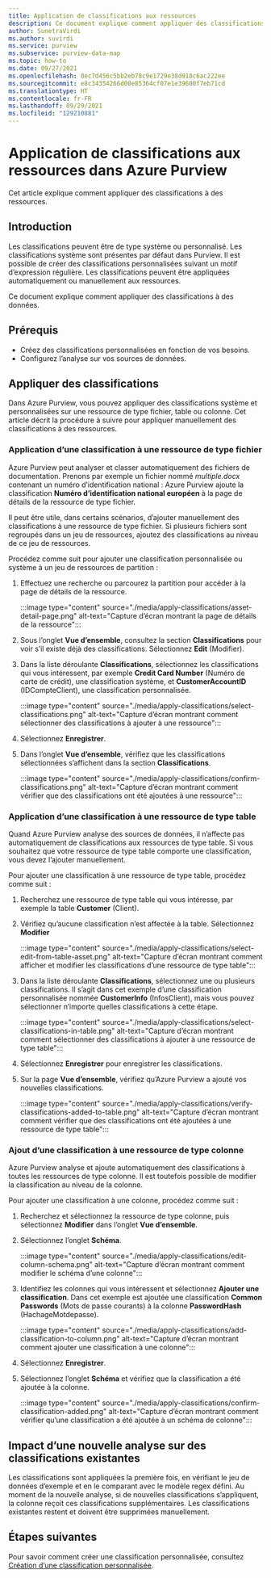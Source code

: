 ```yaml
---
title: Application de classifications aux ressources
description: Ce document explique comment appliquer des classifications à des ressources.
author: SunetraVirdi
ms.author: suvirdi
ms.service: purview
ms.subservice: purview-data-map
ms.topic: how-to
ms.date: 09/27/2021
ms.openlocfilehash: 8ec7d456c5bb2eb78c9e1729e38d918c6ac222ee
ms.sourcegitcommit: e8c34354266d00e85364cf07e1e39600f7eb71cd
ms.translationtype: HT
ms.contentlocale: fr-FR
ms.lasthandoff: 09/29/2021
ms.locfileid: "129210881"
---
```

# <a name="apply-classifications-on-assets-in-azure-purview"></a>Application de classifications aux ressources dans Azure Purview

Cet article explique comment appliquer des classifications à des ressources.

## <a name="introduction"></a>Introduction

Les classifications peuvent être de type système ou personnalisé. Les classifications système sont présentes par défaut dans Purview. Il est possible de créer des classifications personnalisées suivant un motif d’expression régulière. Les classifications peuvent être appliquées automatiquement ou manuellement aux ressources.

Ce document explique comment appliquer des classifications à des données.

## <a name="prerequisites"></a>Prérequis

- Créez des classifications personnalisées en fonction de vos besoins.
- Configurez l’analyse sur vos sources de données.

## <a name="apply-classifications"></a>Appliquer des classifications
Dans Azure Purview, vous pouvez appliquer des classifications système et personnalisées sur une ressource de type fichier, table ou colonne. Cet article décrit la procédure à suivre pour appliquer manuellement des classifications à des ressources.

### <a name="apply-classification-to-a-file-asset"></a>Application d’une classification à une ressource de type fichier
Azure Purview peut analyser et classer automatiquement des fichiers de documentation. Prenons par exemple un fichier nommé *multiple.docx* contenant un numéro d’identification national : Azure Purview ajoute la classification **Numéro d’identification national européen** à la page de détails de la ressource de type fichier.

Il peut être utile, dans certains scénarios, d’ajouter manuellement des classifications à une ressource de type fichier. Si plusieurs fichiers sont regroupés dans un jeu de ressources, ajoutez des classifications au niveau de ce jeu de ressources.

Procédez comme suit pour ajouter une classification personnalisée ou système à un jeu de ressources de partition :

1. Effectuez une recherche ou parcourez la partition pour accéder à la page de détails de la ressource.

    :::image type="content" source="./media/apply-classifications/asset-detail-page.png" alt-text="Capture d’écran montrant la page de détails de la ressource":::

1. Sous l’onglet **Vue d’ensemble**, consultez la section **Classifications** pour voir s’il existe déjà des classifications. Sélectionnez **Edit** (Modifier).

1. Dans la liste déroulante **Classifications**, sélectionnez les classifications qui vous intéressent, par exemple **Credit Card Number** (Numéro de carte de crédit), une classification système, et **CustomerAccountID** (IDCompteClient), une classification personnalisée.

    :::image type="content" source="./media/apply-classifications/select-classifications.png" alt-text="Capture d’écran montrant comment sélectionner des classifications à ajouter à une ressource":::

1. Sélectionnez **Enregistrer**.

1. Dans l’onglet **Vue d’ensemble**, vérifiez que les classifications sélectionnées s’affichent dans la section **Classifications**.

    :::image type="content" source="./media/apply-classifications/confirm-classifications.png" alt-text="Capture d’écran montrant comment vérifier que des classifications ont été ajoutées à une ressource":::

### <a name="apply-classification-to-a-table-asset"></a>Application d’une classification à une ressource de type table

Quand Azure Purview analyse des sources de données, il n’affecte pas automatiquement de classifications aux ressources de type table. Si vous souhaitez que votre ressource de type table comporte une classification, vous devez l’ajouter manuellement.

Pour ajouter une classification à une ressource de type table, procédez comme suit :

1. Recherchez une ressource de type table qui vous intéresse, par exemple la table **Customer** (Client).

1. Vérifiez qu’aucune classification n’est affectée à la table. Sélectionnez **Modifier**

    :::image type="content" source="./media/apply-classifications/select-edit-from-table-asset.png" alt-text="Capture d’écran montrant comment afficher et modifier les classifications d’une ressource de type table":::

1. Dans la liste déroulante **Classifications**, sélectionnez une ou plusieurs classifications. Il s’agit dans cet exemple d’une classification personnalisée nommée **CustomerInfo** (InfosClient), mais vous pouvez sélectionner n’importe quelles classifications à cette étape.

    :::image type="content" source="./media/apply-classifications/select-classifications-in-table.png" alt-text="Capture d’écran montrant comment sélectionner des classifications à ajouter à une ressource de type table":::

1. Sélectionnez **Enregistrer** pour enregistrer les classifications.

1. Sur la page **Vue d’ensemble**, vérifiez qu’Azure Purview a ajouté vos nouvelles classifications.

    :::image type="content" source="./media/apply-classifications/verify-classifications-added-to-table.png" alt-text="Capture d’écran montrant comment vérifier que des classifications ont été ajoutées à une ressource de type table":::

### <a name="add-classification-to-a-column-asset"></a>Ajout d’une classification à une ressource de type colonne

Azure Purview analyse et ajoute automatiquement des classifications à toutes les ressources de type colonne. Il est toutefois possible de modifier la classification au niveau de la colonne.

Pour ajouter une classification à une colonne, procédez comme suit :

1. Recherchez et sélectionnez la ressource de type colonne, puis sélectionnez **Modifier** dans l’onglet **Vue d’ensemble**.

1. Sélectionnez l’onglet **Schéma**.

    :::image type="content" source="./media/apply-classifications/edit-column-schema.png" alt-text="Capture d’écran montrant comment modifier le schéma d’une colonne":::

1. Identifiez les colonnes qui vous intéressent et sélectionnez **Ajouter une classification**. Dans cet exemple est ajoutée une classification **Common Passwords** (Mots de passe courants) à la colonne **PasswordHash** (HachageMotdepasse).

    :::image type="content" source="./media/apply-classifications/add-classification-to-column.png" alt-text="Capture d’écran montrant comment ajouter une classification à une colonne":::

1. Sélectionnez **Enregistrer**.

1. Sélectionnez l’onglet **Schéma** et vérifiez que la classification a été ajoutée à la colonne.

    :::image type="content" source="./media/apply-classifications/confirm-classification-added.png" alt-text="Capture d’écran montrant comment vérifier qu’une classification a été ajoutée à un schéma de colonne":::

## <a name="impact-of-rescanning-on-existing-classifications"></a>Impact d’une nouvelle analyse sur des classifications existantes

Les classifications sont appliquées la première fois, en vérifiant le jeu de données d’exemple et en le comparant avec le modèle regex défini. Au moment de la nouvelle analyse, si de nouvelles classifications s’appliquent, la colonne reçoit ces classifications supplémentaires. Les classifications existantes restent et doivent être supprimées manuellement.

## <a name="next-steps"></a>Étapes suivantes
Pour savoir comment créer une classification personnalisée, consultez [Création d’une classification personnalisée](create-a-custom-classification-and-classification-rule.md).